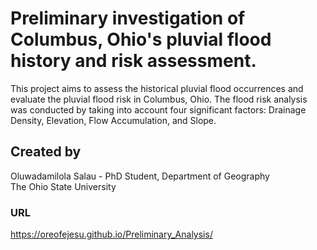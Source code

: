 # Preliminary investigation of Columbus, Ohio's pluvial flood history and risk assessment.

This project aims to assess the historical pluvial flood occurrences and evaluate the pluvial flood risk in Columbus, Ohio. The flood risk analysis was conducted by taking into account four significant factors: Drainage Density, Elevation, Flow Accumulation, and Slope.

## Created by 
Oluwadamilola Salau - 
PhD Student, Department of Geography  
The Ohio State University 

### URL 
https://oreofejesu.github.io/Preliminary_Analysis/
